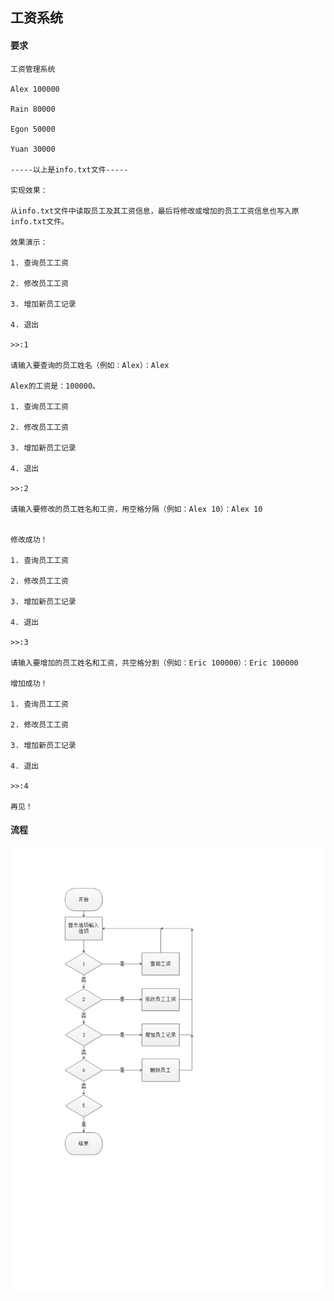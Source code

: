 工资系统
---
#### 要求
```
工资管理系统

Alex 100000

Rain 80000

Egon 50000

Yuan 30000

-----以上是info.txt文件-----

实现效果：

从info.txt文件中读取员工及其工资信息，最后将修改或增加的员工工资信息也写入原info.txt文件。

效果演示：

1. 查询员工工资

2. 修改员工工资

3. 增加新员工记录

4. 退出

>>:1

请输入要查询的员工姓名（例如：Alex）：Alex

Alex的工资是：100000。

1. 查询员工工资

2. 修改员工工资

3. 增加新员工记录

4. 退出

>>:2

请输入要修改的员工姓名和工资，用空格分隔（例如：Alex 10）：Alex 10


修改成功！

1. 查询员工工资

2. 修改员工工资

3. 增加新员工记录

4. 退出

>>:3

请输入要增加的员工姓名和工资，共空格分割（例如：Eric 100000）：Eric 100000

增加成功！

1. 查询员工工资

2. 修改员工工资

3. 增加新员工记录

4. 退出

>>:4

再见！
```
#### 流程

![image](https://github.com/TheSmurfs/Githubphotos/blob/master/%E6%B5%81%E7%A8%8B%E5%9B%BE/%E5%B7%A5%E8%B5%84%E7%AE%A1%E7%90%86%E7%B3%BB%E7%BB%9F.png?raw=true)
